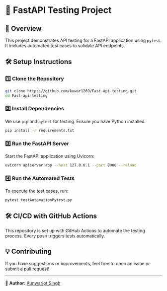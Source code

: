 # 🚀 FastAPI Testing Project  

## 📖 Overview  
This project demonstrates API testing for a FastAPI application using `pytest`. It includes automated test cases to validate API endpoints.

## 🛠️ Setup Instructions  

### 1️⃣ Clone the Repository  
```bash
git clone https://github.com/kuwar1269/Fast-api-testing.git
cd Fast-api-testing
```

### 2️⃣ Install Dependencies  
We use `pip` and `pytest` for testing. Ensure you have Python installed.  
```bash
pip install -r requirements.txt
```

### 3️⃣ Run the FastAPI Server  
Start the FastAPI application using Uvicorn:  
```bash
uvicorn apiserver:app --host 127.0.0.1 --port 8000 --reload
```

### 4️⃣ Run the Automated Tests  
To execute the test cases, run:  
```bash
pytest testAutomationPytest.py
```
## 🛠️ CI/CD with GitHub Actions  
This repository is set up with GitHub Actions to automate the testing process. Every push triggers tests automatically.

## 💡 Contributing  
If you have suggestions or improvements, feel free to open an issue or submit a pull request!

---

📌 **Author:** [Kunwarjot Singh](https://github.com/kuwar1269)

